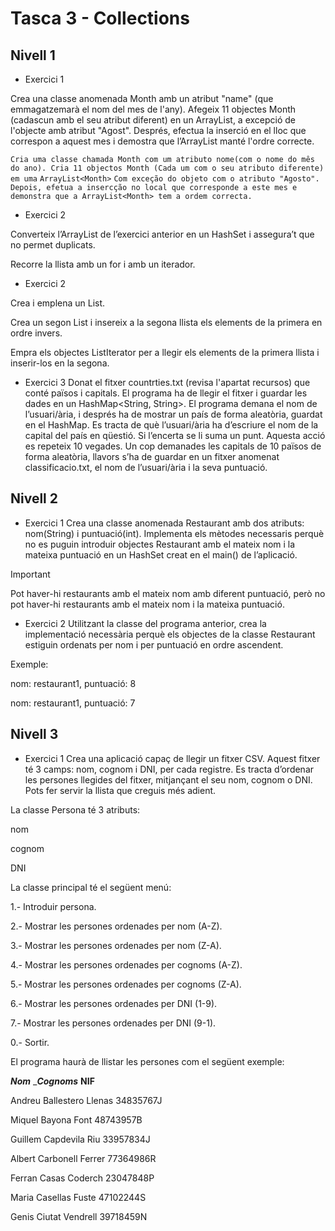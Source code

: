 # Tasca 3 - Collections

## Nivell 1

- Exercici 1

Crea una classe anomenada Month amb un atribut "name" (que emmagatzemarà el nom del mes de l'any). Afegeix 11 objectes Month (cadascun amb el seu atribut diferent) en un ArrayList, a excepció de l'objecte amb atribut "Agost". Després, efectua la inserció en el lloc que correspon a aquest mes i demostra que l’ArrayList manté l'ordre correcte.

`Cria uma classe chamada Month com um atributo nome(com o nome do mês do ano). Cria 11 objectos Month (Cada um com o seu atributo diferente) em uma`
`ArrayList<Month>`
`Com exceção do objeto com o atributo "Agosto". Depois, efetua a insercção no local que corresponde a este mes e demonstra que a ArrayList<Month> tem a ordem correcta.`

- Exercici 2

Converteix l’ArrayList de l’exercici anterior en un HashSet i assegura’t que no permet duplicats.

Recorre la llista amb un for i amb un iterador.

- Exercici 2

Crea i emplena un List<Integer>.

Crea un segon List<Integer> i insereix a la segona llista els elements de la primera en ordre invers.

Empra els objectes ListIterator per a llegir els elements de la primera llista i inserir-los en la segona.

- Exercici 3
  Donat el fitxer countrties.txt (revisa l'apartat recursos) que conté països i capitals. El programa ha de llegir el fitxer i guardar les dades en un HashMap<String, String>. El programa demana el nom de l’usuari/ària, i després ha de mostrar un país de forma aleatòria, guardat en el HashMap. Es tracta de què l’usuari/ària ha d’escriure el nom de la capital del país en qüestió. Si l’encerta se li suma un punt. Aquesta acció es repeteix 10 vegades. Un cop demanades les capitals de 10 països de forma aleatòria, llavors s’ha de guardar en un fitxer anomenat classificacio.txt, el nom de l’usuari/ària i la seva puntuació.

## Nivell 2

- Exercici 1
  Crea una classe anomenada Restaurant amb dos atributs: nom(String) i puntuació(int). Implementa els mètodes necessaris perquè no es puguin introduir objectes Restaurant amb el mateix nom i la mateixa puntuació en un HashSet creat en el main() de l’aplicació.

Important

Pot haver-hi restaurants amb el mateix nom amb diferent puntuació, però no pot haver-hi restaurants amb el mateix nom i la mateixa puntuació.

- Exercici 2
  Utilitzant la classe del programa anterior, crea la implementació necessària perquè els objectes de la classe Restaurant estiguin ordenats per nom i per puntuació en ordre ascendent.

Exemple:

nom: restaurant1, puntuació: 8

nom: restaurant1, puntuació: 7

## Nivell 3

- Exercici 1
  Crea una aplicació capaç de llegir un fitxer CSV. Aquest fitxer té 3 camps: nom, cognom i DNI, per cada registre. Es tracta d’ordenar les persones llegides del fitxer, mitjançant el seu nom, cognom o DNI. Pots fer servir la llista que creguis més adient.

La classe Persona té 3 atributs:

nom

cognom

DNI

La classe principal té el següent menú:

1.- Introduir persona.

2.- Mostrar les persones ordenades per nom (A-Z).

3.- Mostrar les persones ordenades per nom (Z-A).

4.- Mostrar les persones ordenades per cognoms (A-Z).

5.- Mostrar les persones ordenades per cognoms (Z-A).

6.- Mostrar les persones ordenades per DNI (1-9).

7.- Mostrar les persones ordenades per DNI (9-1).

0.- Sortir.

El programa haurà de llistar les persones com el següent exemple:

**_Nom_** \_**_Cognoms_** **NIF**

Andreu Ballestero Llenas 34835767J

Miquel Bayona Font 48743957B

Guillem Capdevila Riu 33957834J

Albert Carbonell Ferrer 77364986R

Ferran Casas Coderch 23047848P

Maria Casellas Fuste 47102244S

Genis Ciutat Vendrell 39718459N
